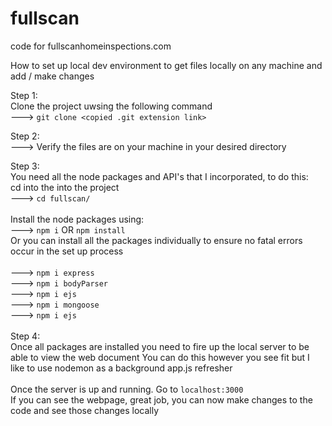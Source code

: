 # fullscan
code for fullscanhomeinspections.com 

How to set up local dev environment to get files locally on any machine and add / make changes 

Step 1: <br>
Clone the project uwsing the following command <br>
---> `git clone <copied .git extension link>`

Step 2: <br>
---> Verify the files are on your machine in your desired directory 

Step 3: <br>
You need all the node packages and API's that I incorporated, to do this: <br>
  cd into the into the project  <br>
--->  `cd fullscan/` <br> <br>
  Install the node packages using: <br>
--->  `npm i` OR `npm install` 
  <br>
  Or you can install all the packages individually to ensure no fatal errors occur in the set up process<br> <br>
  ---> `npm i express` <br>
  ---> `npm i bodyParser` <br>
  ---> `npm i ejs` <br>
  ---> `npm i mongoose` <br>
  ---> `npm i ejs` <br>
<br>
Step 4: <br>
Once all packages are installed you need to fire up the local server to be able to view the web document
You can do this however you see fit but I like to use nodemon as a background app.js refresher
<br> <br>
Once the server is up and running. Go to `localhost:3000`<br>
If you can see the webpage, great job, you can now make changes to the code and see those changes locally

  
